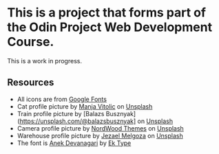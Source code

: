 # This is a project that forms part of the Odin Project Web Development Course.
This is a work in progress.

## Resources

- All icons are from [Google Fonts](https://fonts.google.com/icons)
- Cat profile picture by [Manja Vitolic](https://unsplash.com/@madhatterzone) on [Unsplash](https://unsplash.com)
- Train profile picture by [Balazs Busznyak](https://unsplash.com/@balazsbusznyak] on [Unsplash](https://unsplash.com)
- Camera profile picture by [NordWood Themes](https://unsplash.com/@nordwood) on [Unsplash](https://unsplash.com)
- Warehouse profile picture by [Jezael Melgoza](https://unsplash.com/@jezar) on [Unsplash](https://unsplash.com)
- The font is [Anek Devanagari](https://fonts.google.com/specimen/Anek+Devanagari) by [Ek Type](https://fonts.google.com/?query=Ek%20Type)